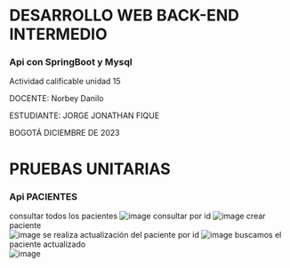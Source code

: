 # DESARROLLO WEB BACK-END INTERMEDIO 
 ### Api con SpringBoot y Mysql
Actividad calificable unidad 15

DOCENTE:
Norbey Danilo

ESTUDIANTE:
JORGE JONATHAN FIQUE

BOGOTÁ DICIEMBRE DE 2023

# PRUEBAS UNITARIAS
### Api PACIENTES 
consultar todos los pacientes
![image](https://github.com/jjfique/ApiCitasSpringBootMysql/assets/31571516/5265b973-0642-46d3-a2b1-6a8720600289)
consultar por id 
![image](https://github.com/jjfique/ApiCitasSpringBootMysql/assets/31571516/2c61a89d-6b45-4579-861c-cd9fb1490d52)
crear paciente  
![image](https://github.com/jjfique/ApiCitasSpringBootMysql/assets/31571516/671688a9-cca0-42ee-8b46-313725d34617)
se realiza actualización del paciente por id 
![image](https://github.com/jjfique/ApiCitasSpringBootMysql/assets/31571516/0369d9e3-c772-4ade-b309-5d9c83aecf54)
buscamos el paciente actualizado  
![image](https://github.com/jjfique/ApiCitasSpringBootMysql/assets/31571516/39d3869c-749e-44b3-af70-96527fe683fb)




